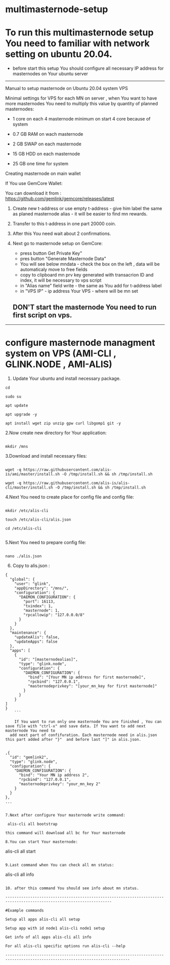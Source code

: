 # multimasternode-setup

# To run this multimasternode setup You need to familiar with network setting on ubuntu 20.04.

 - before start this setup You should configure all necessary IP address for masternodes on Your ubuntu server

-----------------------------------------------------------------------------------------------------------------------------------------------------------
Manual to setup masternode on Ubuntu 20.04 system VPS


Minimal settings for VPS for each MN on server , when You want to have more masternodes You need to multiply this value by quantity of planned masternodes:

- 1 core on each 4 masternode minimum on start 4 core because of system
- 0.7 GB RAM on wach masternode
- 2 GB SWAP on each masternode
- 15 GB HDD on each masternode

- 25 GB one time for system 

</h>

Creating masternode on main wallet

If You use GemCore Wallet:

You can download it from : https://github.com/gemlink/gemcore/releases/latest </br>

1. Create new t-address or use empty t-address - give him label the same as planed masternode alias - it will be easier to find mn rewards.
2. Transfer to this t-address in one part 20000 coin.
3. After this You need wait about 2 confirmations.
4. Next go to masternode setup on GemCore:
	- press button Get Private Key"
	- pres button "Generate Masternode Data"
	- You will see below mndata - check the box on the left , data will be automaticaly move to free fields
	- copy to clipboard mn prv key generated with transacrion ID and index, it will be necessary to vps script
	- in "Alias name" field write <alias name> - the same as You add for t-address label
	- in "VPS IP" - ip address Your VPS - where will be mn set 

	## DON'T start the masternode You need to run first script on vps.
	
---------------------------------------------------------------------------------------------------------------------
# configure masternode managment system on VPS (AMI-CLI , GLINK.NODE , AMI-ALIS)

1. Update Your ubuntu and install necessary package.


```
cd

sudo su

apt update 

apt upgrade -y

apt install wget zip unzip gpw curl libgomp1 git -y

```

2.Now create new directory for Your application:

```

mkdir /mns

```

3.Download and install necessary files:


```

wget -q https://raw.githubusercontent.com/alis-is/ami/master/install.sh -O /tmp/install.sh && sh /tmp/install.sh

wget -q https://raw.githubusercontent.com/alis-is/alis-cli/master/install.sh -O /tmp/install.sh && sh /tmp/install.sh

```

4.Next You need to create place for config file and config file:

```

mkdir /etc/alis-cli

touch /etc/alis-cli/alis.json

cd /etc/alis-cli


```
  
5.Next You need to prepare config file:

```

nano ./alis.json

```

6. Copy to alis.json : 
```
{
  "global": {
    "user": "glink",
    "appDirectory": "/mns/",
    "configuration": {
      "DAEMON_CONFIGURATION": {
        "port": 16113,
        "txindex": 1,
        "masternode": 1,
        "rpcallowip": "127.0.0.0/8"
      }
    }
  },
  "maintenance": {
    "updateAlis": false,
    "updateApps": false
  },
  "apps": [
    {
      "id": "[masternodealias]",
      "type": "glink.node",
      "configuration": {
        "DAEMON_CONFIGURATION": {
          "bind": "[Your MN ip address for first masternode]",
          "rpcbind": "127.0.0.1",
          "masternodeprivkey": "[your_mn_key for first masternode]"
        }
      }
    }
]
}
    ```

    If You want to run only one masternode You are finished , You can save file with "ctrl-x" and save data. If You want to add next masternode You need to
  add next part of confifuration. Each masternode need in alis.json this part added after "}"  and before last "]" in alis.json. 
  
 ```
    ,{
      "id": "gemlink2",
      "type": "glink.node",
      "configuration": {
        "DAEMON_CONFIGURATION": {
          "bind": "Your MN ip address 2",
          "rpcbind": "127.0.0.1",
          "masternodeprivkey": "your_mn_key 2"
        }
      }
    },
    ...
```

7.Next after configure Your masternode write command:

 alis-cli all bootstrap

this command will download all bc for Your masternode

8.You can start Your masternode: 

```
  alis-cli all start
```

9.Last command when You can check all mn status: 

```

alis-cli all info

```

10. after this command You should see info about mn status.

---------------------------------------------------------------------------------------------------------------------

#Example commands

Setup all apps alis-cli all setup

Setup app with id node1 alis-cli node1 setup

Get info of all apps alis-cli all info

For all alis-cli specific options run alis-cli --help

-----------------------------------------------------------------------------------------------------------------------------




